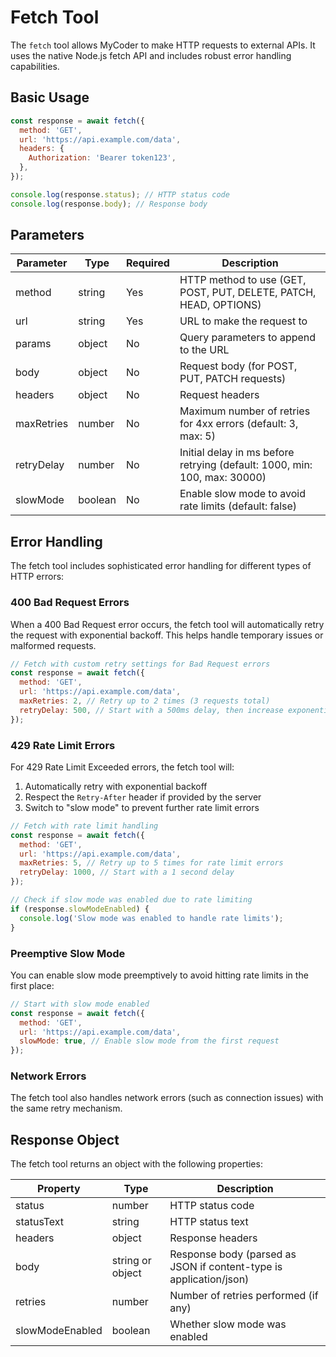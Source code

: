 # Fetch Tool

The `fetch` tool allows MyCoder to make HTTP requests to external APIs. It uses the native Node.js fetch API and includes robust error handling capabilities.

## Basic Usage

```javascript
const response = await fetch({
  method: 'GET',
  url: 'https://api.example.com/data',
  headers: {
    Authorization: 'Bearer token123',
  },
});

console.log(response.status); // HTTP status code
console.log(response.body); // Response body
```

## Parameters

| Parameter  | Type    | Required | Description                                                               |
| ---------- | ------- | -------- | ------------------------------------------------------------------------- |
| method     | string  | Yes      | HTTP method to use (GET, POST, PUT, DELETE, PATCH, HEAD, OPTIONS)         |
| url        | string  | Yes      | URL to make the request to                                                |
| params     | object  | No       | Query parameters to append to the URL                                     |
| body       | object  | No       | Request body (for POST, PUT, PATCH requests)                              |
| headers    | object  | No       | Request headers                                                           |
| maxRetries | number  | No       | Maximum number of retries for 4xx errors (default: 3, max: 5)             |
| retryDelay | number  | No       | Initial delay in ms before retrying (default: 1000, min: 100, max: 30000) |
| slowMode   | boolean | No       | Enable slow mode to avoid rate limits (default: false)                    |

## Error Handling

The fetch tool includes sophisticated error handling for different types of HTTP errors:

### 400 Bad Request Errors

When a 400 Bad Request error occurs, the fetch tool will automatically retry the request with exponential backoff. This helps handle temporary issues or malformed requests.

```javascript
// Fetch with custom retry settings for Bad Request errors
const response = await fetch({
  method: 'GET',
  url: 'https://api.example.com/data',
  maxRetries: 2, // Retry up to 2 times (3 requests total)
  retryDelay: 500, // Start with a 500ms delay, then increase exponentially
});
```

### 429 Rate Limit Errors

For 429 Rate Limit Exceeded errors, the fetch tool will:

1. Automatically retry with exponential backoff
2. Respect the `Retry-After` header if provided by the server
3. Switch to "slow mode" to prevent further rate limit errors

```javascript
// Fetch with rate limit handling
const response = await fetch({
  method: 'GET',
  url: 'https://api.example.com/data',
  maxRetries: 5, // Retry up to 5 times for rate limit errors
  retryDelay: 1000, // Start with a 1 second delay
});

// Check if slow mode was enabled due to rate limiting
if (response.slowModeEnabled) {
  console.log('Slow mode was enabled to handle rate limits');
}
```

### Preemptive Slow Mode

You can enable slow mode preemptively to avoid hitting rate limits in the first place:

```javascript
// Start with slow mode enabled
const response = await fetch({
  method: 'GET',
  url: 'https://api.example.com/data',
  slowMode: true, // Enable slow mode from the first request
});
```

### Network Errors

The fetch tool also handles network errors (such as connection issues) with the same retry mechanism.

## Response Object

The fetch tool returns an object with the following properties:

| Property        | Type             | Description                                                        |
| --------------- | ---------------- | ------------------------------------------------------------------ |
| status          | number           | HTTP status code                                                   |
| statusText      | string           | HTTP status text                                                   |
| headers         | object           | Response headers                                                   |
| body            | string or object | Response body (parsed as JSON if content-type is application/json) |
| retries         | number           | Number of retries performed (if any)                               |
| slowModeEnabled | boolean          | Whether slow mode was enabled                                      |
